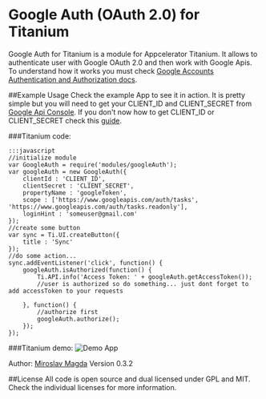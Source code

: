 Google Auth (OAuth 2.0) for Titanium
=======

Google Auth for Titanium is a module for Appcelerator Titanium. It allows to authenticate user with Google OAuth 2.0 and then work with Google Apis.
To understand how it works you must check [Google Accounts Authentication and Authorization docs](https://developers.google.com/accounts/docs/OAuth2InstalledApp).


##Example Usage
Check the example App to see it in action. It is pretty simple but you will need to get your CLIENT_ID and CLIENT_SECRET from [Google Api Console](https://code.google.com/apis/console/).
If you don't now how to get CLIENT_ID or CLIENT_SECRET check this [guide](http://blog.ejci.net).

###Titanium code:
	
	:::javascript
	//initialize module
	var GoogleAuth = require('modules/googleAuth');
	var googleAuth = new GoogleAuth({
		clientId : 'CLIENT_ID',
		clientSecret : 'CLIENT_SECRET',
		propertyName : 'googleToken',
		scope : ['https://www.googleapis.com/auth/tasks', 'https://www.googleapis.com/auth/tasks.readonly'],
		loginHint : 'someuser@gmail.com' 
	});
	//create some button
	var sync = Ti.UI.createButton({
		title : 'Sync'
	});
	//do some action...
	sync.addEventListener('click', function() {
		googleAuth.isAuthorized(function() {
			Ti.API.info('Access Token: ' + googleAuth.getAccessToken());
			//user is authorized so do something... just dont forget to add accessToken to your requests
			
		}, function() {
			//authorize first
			googleAuth.authorize();
		});
	});


###Titanium demo:
![Demo App][1]

Author: [Miroslav Magda](http://ejci.net)
Version 0.3.2

##License
All code is open source and dual licensed under GPL and MIT. Check the individual licenses for more information.


[1]: http://cdn.bitbucket.org/miroslavmagda/google-auth-for-titanium/downloads/Google%20auth.png
